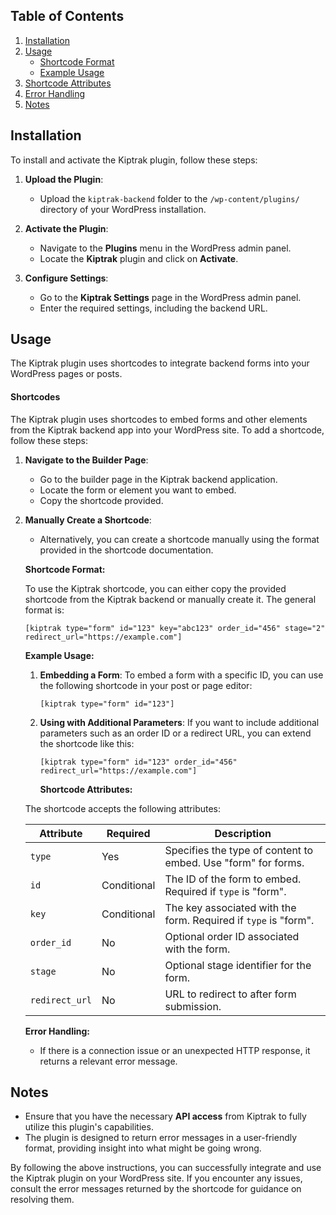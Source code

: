 ## Table of Contents

1. [Installation](#installation)
2. [Usage](#usage)
    - [Shortcode Format](#shortcode-format)
    - [Example Usage](#example-usage)
3. [Shortcode Attributes](#shortcode-attributes)
4. [Error Handling](#error-handling)
5. [Notes](#notes)

## Installation

To install and activate the Kiptrak plugin, follow these steps:

1. **Upload the Plugin**:

    - Upload the `kiptrak-backend` folder to the `/wp-content/plugins/` directory of your WordPress installation.

2. **Activate the Plugin**:

    - Navigate to the **Plugins** menu in the WordPress admin panel.
    - Locate the **Kiptrak** plugin and click on **Activate**.

3. **Configure Settings**:
    - Go to the **Kiptrak Settings** page in the WordPress admin panel.
    - Enter the required settings, including the backend URL.

## Usage

The Kiptrak plugin uses shortcodes to integrate backend forms into your WordPress pages or posts.

#### **Shortcodes**

The Kiptrak plugin uses shortcodes to embed forms and other elements from the Kiptrak backend app into your WordPress site. To add a shortcode, follow these steps:

1. **Navigate to the Builder Page**:

    - Go to the builder page in the Kiptrak backend application.
    - Locate the form or element you want to embed.
    - Copy the shortcode provided.

2. **Manually Create a Shortcode**:

    - Alternatively, you can create a shortcode manually using the format provided in the shortcode documentation.

    **Shortcode Format:**

    To use the Kiptrak shortcode, you can either copy the provided shortcode from the Kiptrak backend or manually create it. The general format is:

    ```plaintext
    [kiptrak type="form" id="123" key="abc123" order_id="456" stage="2" redirect_url="https://example.com"]
    ```

    **Example Usage:**

    1. **Embedding a Form**:
       To embed a form with a specific ID, you can use the following shortcode in your post or page editor:

        ```plaintext
        [kiptrak type="form" id="123"]
        ```

    2. **Using with Additional Parameters**:
       If you want to include additional parameters such as an order ID or a redirect URL, you can extend the shortcode like this:

        ```plaintext
        [kiptrak type="form" id="123" order_id="456" redirect_url="https://example.com"]
        ```

        **Shortcode Attributes:**

    The shortcode accepts the following attributes:

    | Attribute      | Required    | Description                                                     |
    | -------------- | ----------- | --------------------------------------------------------------- |
    | `type`         | Yes         | Specifies the type of content to embed. Use "form" for forms.   |
    | `id`           | Conditional | The ID of the form to embed. Required if `type` is "form".      |
    | `key`          | Conditional | The key associated with the form. Required if `type` is "form". |
    | `order_id`     | No          | Optional order ID associated with the form.                     |
    | `stage`        | No          | Optional stage identifier for the form.                         |
    | `redirect_url` | No          | URL to redirect to after form submission.                       |

    **Error Handling:**

    - If there is a connection issue or an unexpected HTTP response, it returns a relevant error message.

## Notes

-   Ensure that you have the necessary **API access** from Kiptrak to fully utilize this plugin's capabilities.
-   The plugin is designed to return error messages in a user-friendly format, providing insight into what might be going wrong.

By following the above instructions, you can successfully integrate and use the Kiptrak plugin on your WordPress site. If you encounter any issues, consult the error messages returned by the shortcode for guidance on resolving them.
